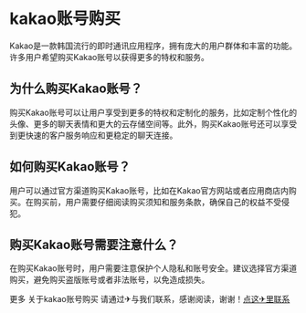 # kakao账号购买

Kakao是一款韩国流行的即时通讯应用程序，拥有庞大的用户群体和丰富的功能。许多用户希望购买Kakao账号以获得更多的特权和服务。

## 为什么购买Kakao账号？

购买Kakao账号可以让用户享受到更多的特权和定制化的服务，比如定制个性化的头像、更多的聊天表情和更大的云存储空间等。此外，购买Kakao账号还可以享受到更快速的客户服务响应和更稳定的聊天连接。

## 如何购买Kakao账号？

用户可以通过官方渠道购买Kakao账号，比如在Kakao官方网站或者应用商店内购买。在购买前，用户需要仔细阅读购买须知和服务条款，确保自己的权益不受侵犯。

## 购买Kakao账号需要注意什么？

在购买Kakao账号时，用户需要注意保护个人隐私和账号安全。建议选择官方渠道购买，避免购买盗版账号或者非法账号，以免造成损失。

更多 关于kakao账号购买 请通过✈与我们联系，感谢阅读，谢谢！[点这✈里联系](https://www.k02.cc)